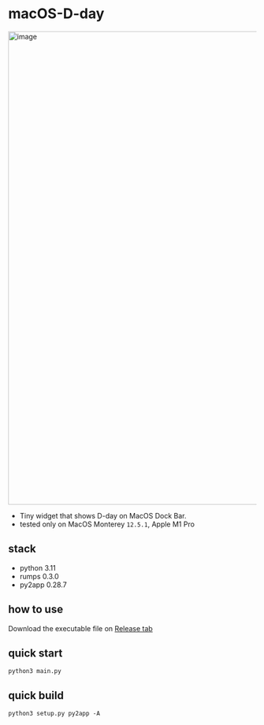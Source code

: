 # macOS-D-day
<img width="961" alt="image" src="https://github.com/v1r4m/macOS-D-day/assets/26866063/55e9d050-48b1-4474-9675-f549d2dc83d3">

 * Tiny widget that shows D-day on MacOS Dock Bar.
 * tested only on MacOS Monterey `12.5.1`, Apple M1 Pro

## stack
 * python 3.11
 * rumps 0.3.0
 * py2app 0.28.7

## how to use
Download the executable file on [Release tab](https://github.com/v1r4m/macOS-D-day/releases)

## quick start
```
python3 main.py
```

## quick build
```
python3 setup.py py2app -A
```

